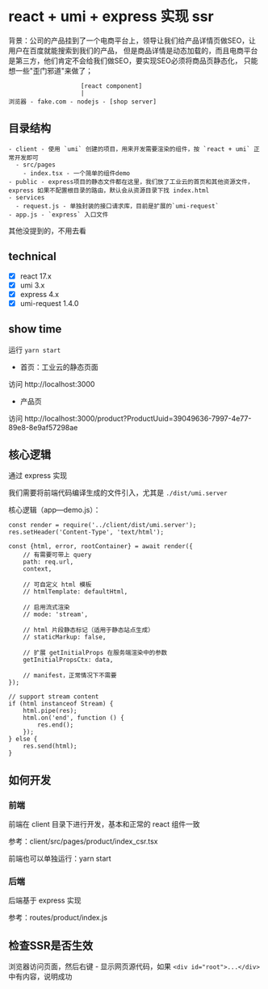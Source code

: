 # react + umi + express 实现 ssr

背景：公司的产品挂到了一个电商平台上，领导让我们给产品详情页做SEO，让用户在百度就能搜索到我们的产品，
但是商品详情是动态加载的，而且电商平台是第三方，他们肯定不会给我们做SEO，要实现SEO必须将商品页静态化，
只能想一些"歪门邪道"来做了；

```
                    [react component]
                    |
浏览器 - fake.com - nodejs - [shop server]
```

## 目录结构

```
- client - 使用 `umi` 创建的项目，用来开发需要渲染的组件，按 `react + umi` 正常开发即可
  - src/pages
    - index.tsx - 一个简单的组件demo
- public - express项目的静态文件都在这里，我们放了工业云的首页和其他资源文件，express 如果不配置根目录的路由，默认会从资源目录下找 index.html
- services
  - request.js - 单独封装的接口请求库，目前是扩展的`umi-request`
- app.js - `express` 入口文件
```

其他没提到的，不用去看

## technical

- [x] react 17.x
- [x] umi 3.x
- [x] express 4.x
- [x] umi-request 1.4.0

## show time

运行 `yarn start`

- 首页：工业云的静态页面

访问 http://localhost:3000

- 产品页

访问 http://localhost:3000/product?ProductUuid=39049636-7997-4e77-89e8-8e9af57298ae

## 核心逻辑

通过 express 实现

我们需要将前端代码编译生成的文件引入，尤其是 `./dist/umi.server`

核心逻辑（app—demo.js）：
```
const render = require('../client/dist/umi.server');
res.setHeader('Content-Type', 'text/html');

const {html, error, rootContainer} = await render({
    // 有需要可带上 query
    path: req.url,
    context,

    // 可自定义 html 模板
    // htmlTemplate: defaultHtml,

    // 启用流式渲染
    // mode: 'stream',

    // html 片段静态标记（适用于静态站点生成）
    // staticMarkup: false,

    // 扩展 getInitialProps 在服务端渲染中的参数
    getInitialPropsCtx: data,

    // manifest，正常情况下不需要
});

// support stream content
if (html instanceof Stream) {
    html.pipe(res);
    html.on('end', function () {
        res.end();
    });
} else {
    res.send(html);
}
```

## 如何开发

### 前端

前端在 client 目录下进行开发，基本和正常的 react 组件一致

参考：client/src/pages/product/index_csr.tsx

前端也可以单独运行：yarn start

### 后端

后端基于 express 实现

参考：routes/product/index.js

## 检查SSR是否生效

浏览器访问页面，然后右键 - 显示网页源代码，如果 `<div id="root">...</div>` 中有内容，说明成功
